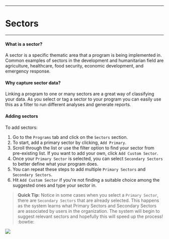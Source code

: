 ****
# Sectors
---

#### What is a sector?

A sector is a specific thematic area that a program is being implemented in. Common examples of sectors in the development and humanitarian field are agriculture, healthcare, food security, economic development, and emergency response.

#### Why capture sector data?

Linking a program to one or many sectors are a great way of classifying your data. As you select or tag a sector to your program you can easily use this as a filter to run different analyses and generate reports.

#### Adding sectors

To add sectors:

1. Go to the `Programs` tab and click on the `Sectors` section.
2. To start, add a primary sector by clicking, `Add Primary`.
3. Scroll through the list or use the filter option to find your sector from pre-existing list. If you want to add your own, click `Add Custom Sector`. 
4. Once your `Primary Sector` is selected, you can select `Secondary Sectors` to better define what your program does.
5. You can repeat these steps to add multiple `Primary Sectors` and `Secondary Sectors`.
6. Hit `Add Custom Sector` if you're not finding a suitable choice among the suggested ones and type your sector in.

> **Quick Tip:** 
Notice in some cases when you select a `Primary Sector`, there are `Secondary Sectors` that are already selected. This happens as the system learns what Primary Sectors and Secondary Sectors are associated by users in the organization. The system will begin to suggest relevant sectors and hopefully this will speed up the process! :bowtie:

![](https://lh6.googleusercontent.com/kQqDewbVqBwlWS-ZOjYqvJo4dHzKdSI336F66uOB--4WRJqkl3a5WNVGy_arjzQ6NsvUzZh_wwjze2LEWA6dQjt8gnUTN_ChTeLja9a7iyLdeL_6_nrEwUwhke_dLnCg_LCVez22)